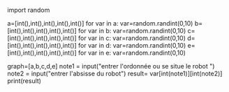 import random

a=[int(),int(),int(),int(),int()]
for var in a:
    var=random.randint(0,10)
b=[int(),int(),int(),int(),int()]
for var in b:
    var=random.randint(0,10)
c=[int(),int(),int(),int(),int()]
for var in c:
    var=random.randint(0,10)
d=[int(),int(),int(),int(),int()]
for var in d:
    var=random.randint(0,10)
e=[int(),int(),int(),int(),int()]
for var in e:
    var=random.randint(0,10)

graph=[a,b,c,d,e] 
note1 = input("entrer l'ordonnée ou se situe le robot ")
note2 = input("entrer l'absisse du robot")
result= var[int(note1)][int(note2)]
print(result)
